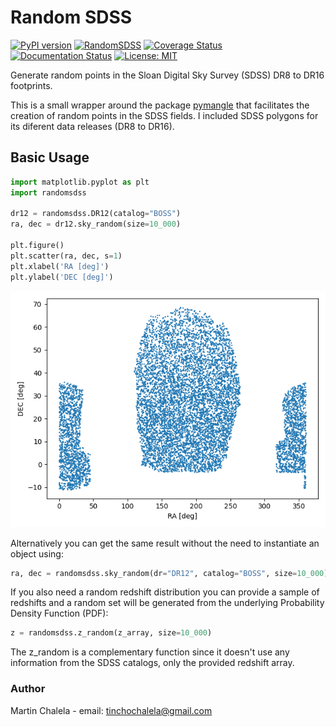 
# Random SDSS

[![PyPI version](https://badge.fury.io/py/RandomSDSS.svg)](https://badge.fury.io/py/RandomSDSS)
[![RandomSDSS](https://github.com/mchalela/RandomSDSS/actions/workflows/randomSDSS_ci.yml/badge.svg)](https://github.com/mchalela/RandomSDSS/actions/workflows/randomSDSS_ci.yml)
[![Coverage Status](https://coveralls.io/repos/github/mchalela/RandomSDSS/badge.svg?branch=main)](https://coveralls.io/github/mchalela/RandomSDSS?branch=main)
[![Documentation Status](https://readthedocs.org/projects/randomsdss/badge/?version=latest)](https://randomsdss.readthedocs.io/en/latest/?badge=latest)
[![License: MIT](https://img.shields.io/badge/License-MIT-blue.svg)](https://opensource.org/licenses/MIT)

Generate random points in the Sloan Digital Sky Survey (SDSS) DR8 to DR16 footprints.

This is a small wrapper around the package [pymangle](https://github.com/esheldon/pymangle) that facilitates
the creation of random points in the SDSS fields. I included 
SDSS polygons for its diferent data releases (DR8 to DR16).


## Basic Usage

```python
import matplotlib.pyplot as plt
import randomsdss

dr12 = randomsdss.DR12(catalog="BOSS")
ra, dec = dr12.sky_random(size=10_000)

plt.figure()
plt.scatter(ra, dec, s=1)
plt.xlabel('RA [deg]')
plt.ylabel('DEC [deg]')
```

<p align="center">
    <img src="https://github.com/mchalela/RandomSDSS/blob/main/docs/source/_static/example.png" alt="DR12 example">
</p>

Alternatively you can get the same result without the need to 
instantiate an object using:

```python
ra, dec = randomsdss.sky_random(dr="DR12", catalog="BOSS", size=10_000)
```

If you also need a random redshift distribution you can provide a sample
of redshifts and a random set will be generated from the underlying 
Probability Density Function (PDF):

```python
z = randomsdss.z_random(z_array, size=10_000)
```

The z_random is a complementary function since it doesn't use any information 
from the SDSS catalogs, only the provided redshift array.


### Author
Martin Chalela - email: tinchochalela@gmail.com

